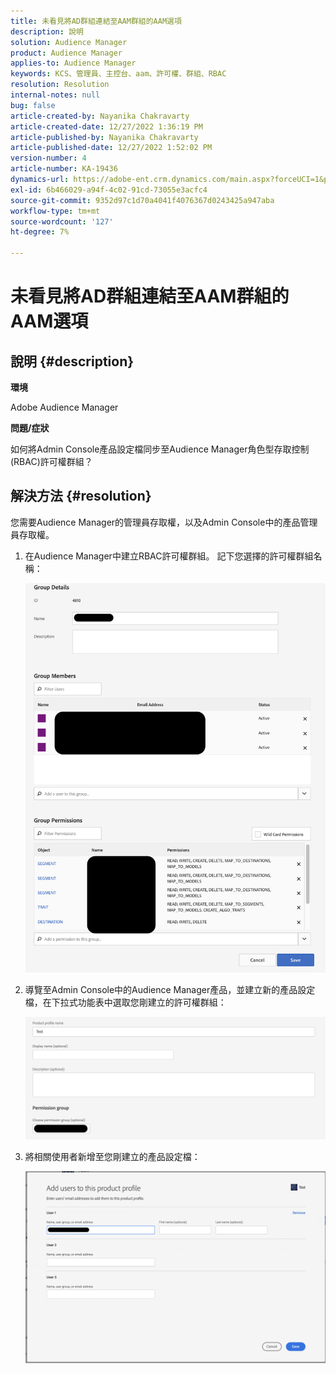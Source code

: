 ```yaml
---
title: 未看見將AD群組連結至AAM群組的AAM選項
description: 說明
solution: Audience Manager
product: Audience Manager
applies-to: Audience Manager
keywords: KCS、管理員、主控台、aam、許可權、群組、RBAC
resolution: Resolution
internal-notes: null
bug: false
article-created-by: Nayanika Chakravarty
article-created-date: 12/27/2022 1:36:19 PM
article-published-by: Nayanika Chakravarty
article-published-date: 12/27/2022 1:52:02 PM
version-number: 4
article-number: KA-19436
dynamics-url: https://adobe-ent.crm.dynamics.com/main.aspx?forceUCI=1&pagetype=entityrecord&etn=knowledgearticle&id=4e75a46f-eb85-ed11-81ac-6045bd006079
exl-id: 6b466029-a94f-4c02-91cd-73055e3acfc4
source-git-commit: 9352d97c1d70a4041f4076367d0243425a947aba
workflow-type: tm+mt
source-wordcount: '127'
ht-degree: 7%

---
```


# 未看見將AD群組連結至AAM群組的AAM選項

## 說明 {#description}


<b>環境</b>

Adobe Audience Manager



<b>問題/症狀</b>

如何將Admin Console產品設定檔同步至Audience Manager角色型存取控制(RBAC)許可權群組？


## 解決方法 {#resolution}


您需要Audience Manager的管理員存取權，以及Admin Console中的產品管理員存取權。

1. 在Audience Manager中建立RBAC許可權群組。 記下您選擇的許可權群組名稱：



   ![](assets/5a5b40de-a9cf-ec11-a7b5-00224809c196.png)
2. 導覽至Admin Console中的Audience Manager產品，並建立新的產品設定檔，在下拉式功能表中選取您剛建立的許可權群組：



   ![](assets/2689da02-aacf-ec11-a7b5-00224809c196.png)
3. 將相關使用者新增至您剛建立的產品設定檔：



   ![](assets/6a896e46-aacf-ec11-a7b5-00224809c196.png)
